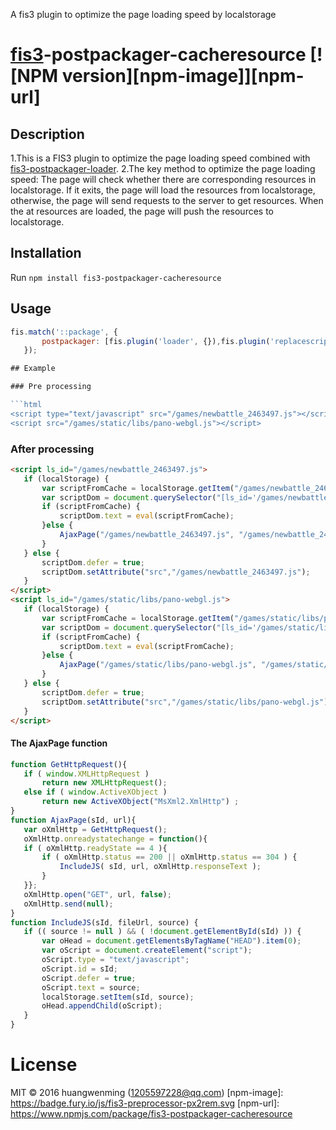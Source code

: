 A fis3 plugin to optimize the page loading speed by localstorage
 # [fis3](https://github.com/fex-team/fis3)-postpackager-cacheresource [![NPM version][npm-image]][npm-url]
 
 ## Description
1.This is a FIS3 plugin to optimize the page loading speed combined with [fis3-postpackager-loader](https://github.com/fex-team/fis3-postpackager-loader).
2.The key method to optimize the page loading speed:
The page will check whether there are corresponding resources in localstorage. If it exits, the page will load the resources from localstorage, otherwise, the page will send requests to the server to get resources. When the at resources are loaded, the page will push the resources to localstorage.
 
 ## Installation
 
 Run `npm install fis3-postpackager-cacheresource`
 
 ## Usage
 
 ```js
fis.match('::package', {
        postpackager: [fis.plugin('loader', {}),fis.plugin('replacescript', {})]
    });

 ## Example

 ### Pre processing

 ```html
<script type="text/javascript" src="/games/newbattle_2463497.js"></script>
<script src="/games/static/libs/pano-webgl.js"></script> 
```

 ### After processing

 ```html
<script ls_id="/games/newbattle_2463497.js">
	if (localStorage) {
		var scriptFromCache = localStorage.getItem("/games/newbattle_2463497.js");
		var scriptDom = document.querySelector("[ls_id='/games/newbattle_2463497.js']");
		if (scriptFromCache) {
			scriptDom.text = eval(scriptFromCache);
		}else {
			AjaxPage("/games/newbattle_2463497.js", "/games/newbattle_2463497.js")
		}
	} else {
		scriptDom.defer = true;
		scriptDom.setAttribute("src","/games/newbattle_2463497.js");
	}
</script>
<script ls_id="/games/static/libs/pano-webgl.js">
	if (localStorage) {
		var scriptFromCache = localStorage.getItem("/games/static/libs/pano-webgl.js");
		var scriptDom = document.querySelector("[ls_id='/games/static/libs/pano-webgl.js']");
		if (scriptFromCache) {
			scriptDom.text = eval(scriptFromCache);
		}else {
			AjaxPage("/games/static/libs/pano-webgl.js", "/games/static/libs/pano-webgl.js")
		}
	} else {
		scriptDom.defer = true;
		scriptDom.setAttribute("src","/games/static/libs/pano-webgl.js");
	}
</script>
 ```
 #### The AjaxPage function

 ```js
 function GetHttpRequest(){
	if ( window.XMLHttpRequest )
		return new XMLHttpRequest();
	else if ( window.ActiveXObject )
		return new ActiveXObject("MsXml2.XmlHttp") ;
}
function AjaxPage(sId, url){
	var oXmlHttp = GetHttpRequest();
	oXmlHttp.onreadystatechange = function(){
	if ( oXmlHttp.readyState == 4 ){
		if ( oXmlHttp.status == 200 || oXmlHttp.status == 304 ) {
			IncludeJS( sId, url, oXmlHttp.responseText );
		}
	}};
	oXmlHttp.open("GET", url, false);
	oXmlHttp.send(null);
}
function IncludeJS(sId, fileUrl, source) {
	if (( source != null ) && ( !document.getElementById(sId) )) {
		var oHead = document.getElementsByTagName("HEAD").item(0);
		var oScript = document.createElement("script");
		oScript.type = "text/javascript";
		oScript.id = sId;
		oScript.defer = true;
		oScript.text = source;
		localStorage.setItem(sId, source);
		oHead.appendChild(oScript);
	}
}
```		
 
 # License
 MIT © 2016 huangwenming (1205597228@qq.com)
 [npm-image]: https://badge.fury.io/js/fis3-preprocessor-px2rem.svg
 [npm-url]: https://www.npmjs.com/package/fis3-postpackager-cacheresource

